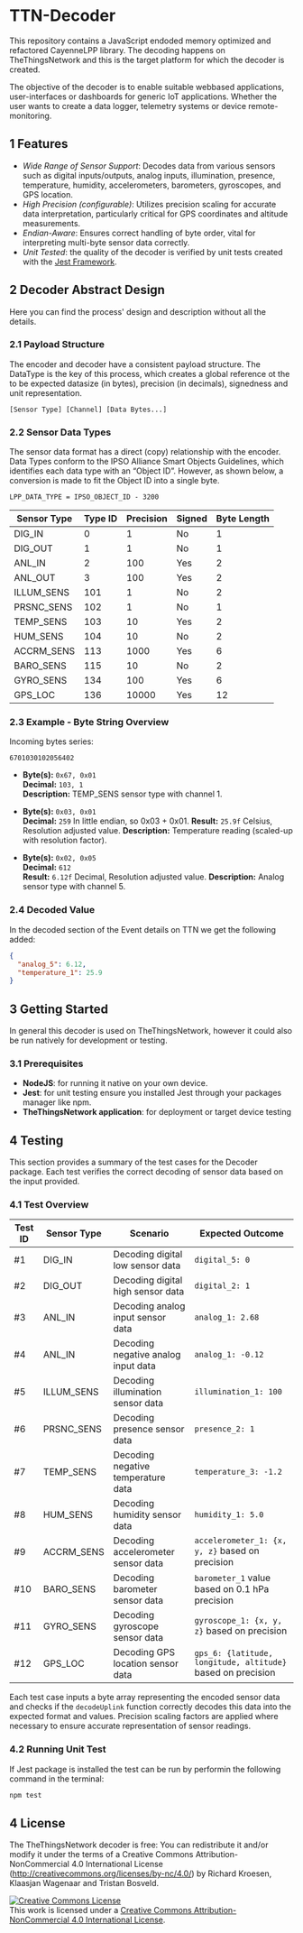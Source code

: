 # TTN-Decoder
This repository contains a JavaScript endoded memory optimized and refactored CayenneLPP library. The decoding happens on TheThingsNetwork and this is the target platform for which the decoder is created. 

The objective of the decoder is to enable suitable webbased applications, user-interfaces or dashboards for generic IoT applications. Whether the user wants to create a data logger, telemetry systems or device remote-monitoring.

## 1 Features
- *Wide Range of Sensor Support*: Decodes data from various sensors such as digital inputs/outputs, analog inputs, illumination, presence, temperature, humidity, accelerometers, barometers, gyroscopes, and GPS location.
- *High Precision (configurable)*: Utilizes precision scaling for accurate data interpretation, particularly critical for GPS coordinates and altitude measurements.
- *Endian-Aware*: Ensures correct handling of byte order, vital for interpreting multi-byte sensor data correctly.
- *Unit Tested*: the quality of the decoder is verified by unit tests created with the [Jest Framework](https://jestjs.io/).

## 2 Decoder Abstract Design
Here you can find the process' design and description without all the details.
### 2.1 Payload Structure
The encoder and decoder have a consistent payload structure. The DataType is the key of this process, which creates a global reference ot the to be expected datasize (in bytes), precision (in decimals), signedness and unit representation.  
```
[Sensor Type] [Channel] [Data Bytes...]
``` 
### 2.2 Sensor Data Types
The sensor data format has a direct (copy) relationship with the encoder. Data Types conform to the IPSO Alliance Smart Objects Guidelines, which identifies each data type with an “Object ID”. However, as shown below, a conversion is made to fit the Object ID into a single byte.
```
LPP_DATA_TYPE = IPSO_OBJECT_ID - 3200
```

| Sensor Type | Type ID | Precision | Signed | Byte Length |
|-------------|---------|-----------|--------|-------------|
| DIG_IN      | 0       | 1         | No     | 1           |
| DIG_OUT     | 1       | 1         | No     | 1           |
| ANL_IN      | 2       | 100       | Yes    | 2           |
| ANL_OUT     | 3       | 100       | Yes    | 2           |
| ILLUM_SENS  | 101     | 1         | No     | 2           |
| PRSNC_SENS  | 102     | 1         | No     | 1           |
| TEMP_SENS   | 103     | 10        | Yes    | 2           |
| HUM_SENS    | 104     | 10        | No     | 2           |
| ACCRM_SENS  | 113     | 1000      | Yes    | 6           |
| BARO_SENS   | 115     | 10        | No     | 2           |
| GYRO_SENS   | 134     | 100       | Yes    | 6           |
| GPS_LOC     | 136     | 10000     | Yes    | 12          |

### 2.3 Example - Byte String Overview
Incoming bytes series: 
```plaintext
6701030102056402
```

- **Byte(s):** `0x67, 0x01`  
  **Decimal:** `103, 1`  
  **Description:** TEMP_SENS sensor type with channel 1. 

- **Byte(s):** `0x03, 0x01`  
  **Decimal:** `259` In little endian, so 0x03 + 0x01. 
  **Result:** `25.9f` Celsius, Resolution adjusted value. 
  **Description:** Temperature reading (scaled-up with resolution factor).

- **Byte(s):** `0x02, 0x05`    
  **Decimal:** `612`  
**Result:** `6.12f` Decimal, Resolution adjusted value. 
  **Description:** Analog sensor type with channel 5.
  

### 2.4 Decoded Value
In the decoded section of the Event details on TTN we get the following added: 
```JSON
{
  "analog_5": 6.12,
  "temperature_1": 25.9
}
```

## 3 Getting Started
In general this decoder is used on TheThingsNetwork, however it could also be run natively for development or testing.
### 3.1 Prerequisites
- **NodeJS**: for running it native on your own device. 
- **Jest**: for unit testing ensure you installed Jest through your packages manager like npm. 
- **TheThingsNetwork application**: for deployment or target device testing

## 4 Testing
This section provides a summary of the test cases for the Decoder package. Each test verifies the correct decoding of sensor data based on the input provided.

### 4.1 Test Overview
| Test ID | Sensor Type  | Scenario                             | Expected Outcome                                  |
|---------|--------------|--------------------------------------|---------------------------------------------------|
| #1      | DIG_IN       | Decoding digital low sensor data     | `digital_5: 0`                                    |
| #2      | DIG_OUT      | Decoding digital high sensor data    | `digital_2: 1`                                    |
| #3      | ANL_IN       | Decoding analog input sensor data    | `analog_1: 2.68`                                  |
| #4      | ANL_IN       | Decoding negative analog input data  | `analog_1: -0.12`                                 |
| #5      | ILLUM_SENS   | Decoding illumination sensor data    | `illumination_1: 100`                             |
| #6      | PRSNC_SENS   | Decoding presence sensor data        | `presence_2: 1`                                   |
| #7      | TEMP_SENS    | Decoding negative temperature data   | `temperature_3: -1.2`                             |
| #8      | HUM_SENS     | Decoding humidity sensor data        | `humidity_1: 5.0`                                 |
| #9      | ACCRM_SENS   | Decoding accelerometer sensor data   | `accelerometer_1: {x, y, z}` based on precision   |
| #10     | BARO_SENS    | Decoding barometer sensor data       | `barometer_1` value based on 0.1 hPa precision    |
| #11     | GYRO_SENS    | Decoding gyroscope sensor data       | `gyroscope_1: {x, y, z}` based on precision       |
| #12     | GPS_LOC      | Decoding GPS location sensor data    | `gps_6: {latitude, longitude, altitude}` based on precision |

Each test case inputs a byte array representing the encoded sensor data and checks if the `decodeUplink` function correctly decodes this data into the expected format and values. Precision scaling factors are applied where necessary to ensure accurate representation of sensor readings.

### 4.2 Running Unit Test
If Jest package is installed the test can be run by performin the following command in the terminal: 
```bash
npm test
```

## 4 License
The TheThingsNetwork decoder is free: You can redistribute it and/or modify it under the terms of a Creative Commons Attribution-NonCommercial 4.0 International License (http://creativecommons.org/licenses/by-nc/4.0/) by Richard Kroesen, Klaasjan Wagenaar and Tristan Bosveld.

<a rel="license" href="http://creativecommons.org/licenses/by-nc/4.0/"><img alt="Creative Commons License" style="border-width:0" src="https://i.creativecommons.org/l/by-nc/4.0/88x31.png" /></a><br />This work is licensed under a <a rel="license" href="http://creativecommons.org/licenses/by-nc/4.0/">Creative Commons Attribution-NonCommercial 4.0 International License</a>.